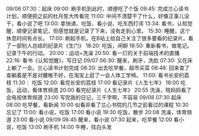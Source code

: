 09/06
	07:30：起床
	09:00: 刷手机到此时，顺便吃了个饭
	09:45: 完成兰心读书计划，顺便把之前的杜月笙大传看完
	11:00: 中间不清楚干了什么，好像正事儿没干，看小说了吧
	13:00: 拿快递、吃饭、看小说、吃东西打诨
	13:34: 看书，认知觉醒，顺便记录笔记，但感觉就是记录了下来，没有走到心里。
	15:30: 睡醒，这个休息时间有点长。
	17:00: 刷起手机，在B站上给自己关注了很多要看的纪录片。看了一部别人总结的纪录片《生门》
	18:20: 吃饭，闲聊
	18:50: 重新看书，做笔记。记录下午的行动。
	20:00：运动+洗澡
	20:50: 看一灯的关于前端技术的直播
	22:16: 看书《认知觉醒》，写日记
09/07
	06:30: 醒来，刷牙，洗脸
	07:30: 又在床上躺了一会。兰心读书计划完成
	08:20:  出去吃早餐，超市买菜
	08:48: 回来查了查躺着是不是对腰椎不好，在淘宝上逛了一会人体工学椅。
	11:00: 看书长安的荔枝
	11:30： 吃饭
	12:00: 看完长安的荔枝
	17:00  看记录片《人生七年》
	18:00 吃饭，运动，看体育频道
	20:00 看完纪录片《人生七年》
	20:55 洗澡，陪妈妈看了会电视体育频道
	23:00 写完我的日记，三千字啊，不容易
09/08
	07:30 起床
	08:00 吃早餐，看新闻
	10:00 似看非看了兰心书院的几节之前看过的课程
	10:30 忘记了
	11:00: 看小说，吃饭
	17:00 看小说
	19:30 吃饭，散步
	20:08 洗澡，体育频道
	23:00 看小说
09/09
	06:45 醒来，看小说
	07:30 起来，吃早餐
	12:00 看小说，吃饭
	13:00 刷手机
	14:00 午睡，找白头发

